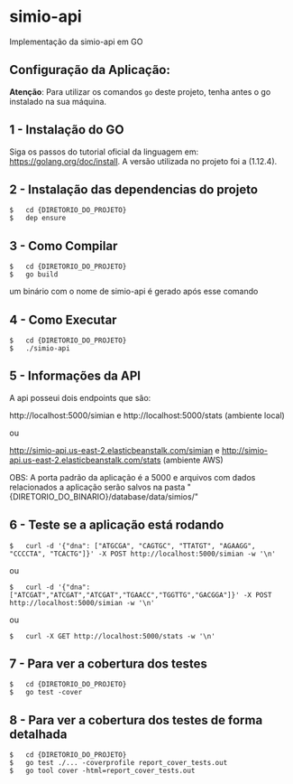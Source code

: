 # simio-api

Implementação da simio-api em GO


## Configuração da Aplicação:

**Atenção**: Para utilizar os comandos `go` deste projeto, tenha antes o go instalado na sua máquina.

## 1 - Instalação do GO 

Siga os passos do tutorial oficial da linguagem em: https://golang.org/doc/install. A versão utilizada no projeto foi a (1.12.4).

## 2 - Instalação das dependencias do projeto 

```
$   cd {DIRETORIO_DO_PROJETO}
$   dep ensure
```

## 3 - Como Compilar

```
$   cd {DIRETORIO_DO_PROJETO}
$   go build
```

um binário com o nome de simio-api é gerado após esse comando

## 4 - Como Executar

```
$   cd {DIRETORIO_DO_PROJETO}
$   ./simio-api
```

## 5 - Informações da API

A api posseui dois endpoints que são:

http://localhost:5000/simian e http://localhost:5000/stats (ambiente local)

ou 

http://simio-api.us-east-2.elasticbeanstalk.com/simian e http://simio-api.us-east-2.elasticbeanstalk.com/stats (ambiente AWS)


OBS: A porta padrão da aplicação é a 5000 e arquivos com dados relacionados a aplicação serão salvos na pasta "{DIRETORIO_DO_BINARIO}/database/data/simios/" 

## 6 - Teste se a aplicação está rodando

```
$   curl -d '{"dna": ["ATGCGA", "CAGTGC", "TTATGT", "AGAAGG", "CCCCTA", "TCACTG"]}' -X POST http://localhost:5000/simian -w '\n'
```

ou

```
$   curl -d '{"dna": ["ATCGAT","ATCGAT","ATCGAT","TGAACC","TGGTTG","GACGGA"]}' -X POST http://localhost:5000/simian -w '\n'
```

ou


```
$   curl -X GET http://localhost:5000/stats -w '\n'
```


## 7 - Para ver a cobertura dos testes

```
$   cd {DIRETORIO_DO_PROJETO}
$   go test -cover
```

## 8 - Para ver a cobertura dos testes de forma detalhada

```
$   cd {DIRETORIO_DO_PROJETO}
$   go test ./... -coverprofile report_cover_tests.out
$   go tool cover -html=report_cover_tests.out
```